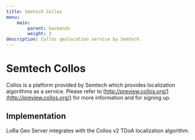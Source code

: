 ```yaml
---
title: Semtech Collos
menu:
    main:
        parent: backends
        weight: 3
description: Collos geolocation service by Semtech.
---
```


# Semtech Collos

Collos is a platform provided by Semtech which provides localization algorithms
as a service. Please refer to [http://preview.collos.org/](http://preview.collos.org/)
for more information and for signing up.


## Implementation

LoRa Geo Server integrates with the Collos v2 TDoA localization algorithm.
